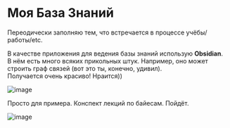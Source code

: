 # Моя База Знаний
Переодически заполняю тем, что встречается в процессе учёбы/работы/etc.

В качестве приложения для ведения базы знаний использую **Obsidian**.  
В нём есть много всяких прикольных штук. Например, оно может строить граф связей (вот это ты, конечно, удивил).  
Получается очень красиво! Нраится))

![image](https://user-images.githubusercontent.com/90242691/230674861-8b5dc2c7-5e96-4325-a021-7b1feb230ea6.png)

Просто для примера. Конспект лекций по байесам. Пойдёт.

![image](https://user-images.githubusercontent.com/90242691/230675542-dbcb5b06-7b5b-4b50-a9f6-0067f845cffa.png)
